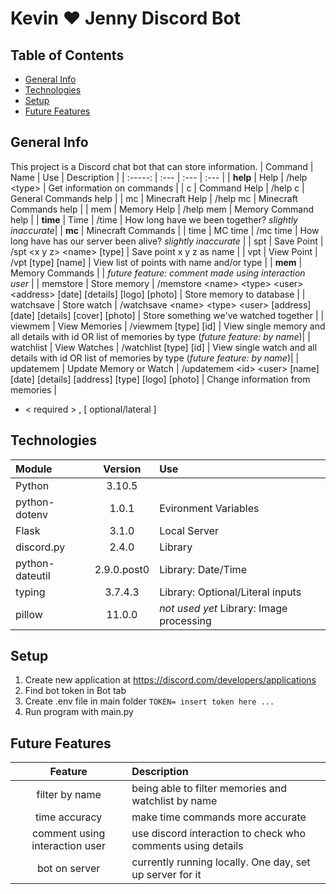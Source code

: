 # Kevin ♥ Jenny Discord Bot

## Table of Contents
* [General Info](#general-info)
* [Technologies](#technologies)
* [Setup](#setup)
* [Future Features](#future-features)

## General Info
This project is a Discord chat bot that can store information.
| Command | Name | Use | Description |
| :-----: | :--- | :--- | :--- |
| **help** | Help | /help \<type\> | Get information on commands | 
| c | Command Help | /help c | General Commands help | 
| mc | Minecraft Help | /help mc | Minecraft Commands help |
|  mem | Memory Help | /help mem | Memory Command help |
| **time** | Time | /time | How long have we been together? *slightly inaccurate*| 
| **mc** | Minecraft Commands |
| time | MC time | /mc time | How long have has our server been alive? *slightly inaccurate* |
| spt | Save Point | /spt \<x y z\> \<name\> \[type\] | Save point x y z as name |
| vpt | View Point | /vpt \[type\] \[name\] | View list of points with name and/or type |
| **mem** | Memory Commands |  | *future feature: comment made using interaction user* | 
| memstore | Store memory | /memstore \<name\> \<type\> \<user\> \<address\> \[date\] \[details\] \[logo\] \[photo\] | Store memory to database |
| watchsave | Store watch | /watchsave \<name\> \<type\> \<user\> \[address\] \[date\] \[details\] \[cover\] \[photo\] | Store something we've watched together |
| viewmem | View Memories | /viewmem \[type\] \[id\] | View single memory and all details with id OR list of memories by type \(*future feature: by name*\)|
| watchlist | View Watches | /watchlist \[type\] \[id\] | View single watch and all details with id OR list of memories by type \(*future feature: by name*\)|
| updatemem | Update Memory or Watch | /updatemem \<id\> \<user\> \[name\] \[date\] \[details\] \[address\] \[type\] \[logo\] \[photo\] | Change information from memories |

* \< required \> , \[ optional/lateral \]

## Technologies
| Module | Version | Use |
| :------ | :-------: | :--- |
| Python | 3.10.5 | 
| python-dotenv | 1.0.1 | Evironment Variables |
| Flask | 3.1.0 | Local Server |
| discord.py | 2.4.0 | Library |
| python-dateutil | 2.9.0.post0 | Library: Date/Time |
| typing | 3.7.4.3 | Library: Optional/Literal inputs |
| pillow | 11.0.0 | *not used yet* Library: Image processing |

## Setup
1. Create new application at https://discord.com/developers/applications
2. Find bot token in Bot tab
3. Create .env file in main folder
```TOKEN= insert token here ...```
4. Run program with main.py

## Future Features
| Feature | Description |
| :-----: | :--|
| filter by name | being able to filter memories and watchlist by name |
| time accuracy | make time commands more accurate | 
| comment using interaction user | use discord interaction to check who comments using details |
| bot on server | currently running locally. One day, set up server for it | 

